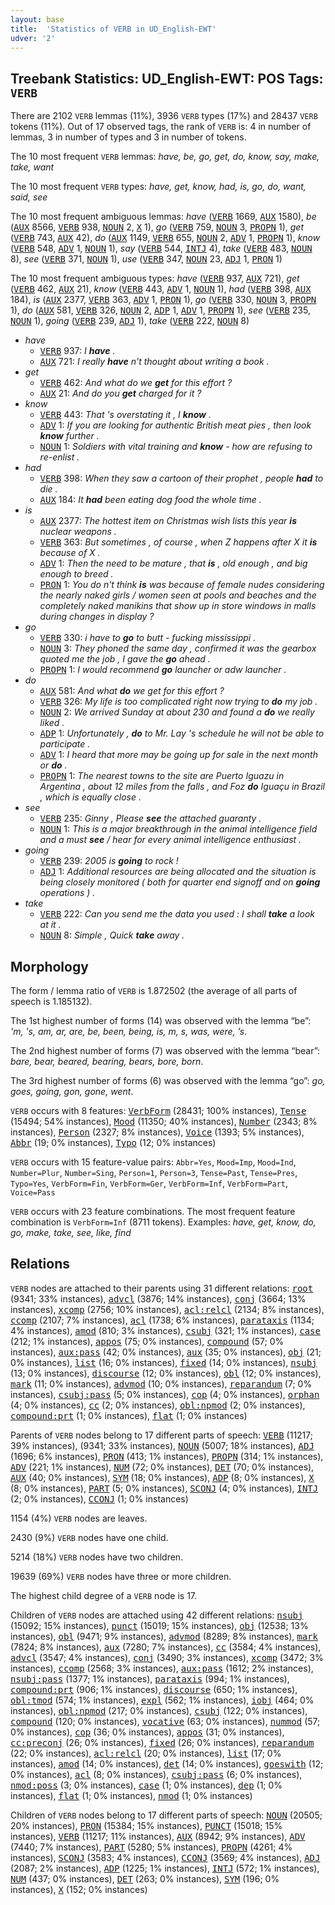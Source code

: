 ```yaml
---
layout: base
title:  'Statistics of VERB in UD_English-EWT'
udver: '2'
---
```


## Treebank Statistics: UD_English-EWT: POS Tags: `VERB`

There are 2102 `VERB` lemmas (11%), 3936 `VERB` types (17%) and 28437 `VERB` tokens (11%).
Out of 17 observed tags, the rank of `VERB` is: 4 in number of lemmas, 3 in number of types and 3 in number of tokens.

The 10 most frequent `VERB` lemmas: <em>have, be, go, get, do, know, say, make, take, want</em>

The 10 most frequent `VERB` types:  <em>have, get, know, had, is, go, do, want, said, see</em>

The 10 most frequent ambiguous lemmas: <em>have</em> (<tt><a href="en_ewt-pos-VERB.html">VERB</a></tt> 1669, <tt><a href="en_ewt-pos-AUX.html">AUX</a></tt> 1580), <em>be</em> (<tt><a href="en_ewt-pos-AUX.html">AUX</a></tt> 8566, <tt><a href="en_ewt-pos-VERB.html">VERB</a></tt> 938, <tt><a href="en_ewt-pos-NOUN.html">NOUN</a></tt> 2, <tt><a href="en_ewt-pos-X.html">X</a></tt> 1), <em>go</em> (<tt><a href="en_ewt-pos-VERB.html">VERB</a></tt> 759, <tt><a href="en_ewt-pos-NOUN.html">NOUN</a></tt> 3, <tt><a href="en_ewt-pos-PROPN.html">PROPN</a></tt> 1), <em>get</em> (<tt><a href="en_ewt-pos-VERB.html">VERB</a></tt> 743, <tt><a href="en_ewt-pos-AUX.html">AUX</a></tt> 42), <em>do</em> (<tt><a href="en_ewt-pos-AUX.html">AUX</a></tt> 1149, <tt><a href="en_ewt-pos-VERB.html">VERB</a></tt> 655, <tt><a href="en_ewt-pos-NOUN.html">NOUN</a></tt> 2, <tt><a href="en_ewt-pos-ADV.html">ADV</a></tt> 1, <tt><a href="en_ewt-pos-PROPN.html">PROPN</a></tt> 1), <em>know</em> (<tt><a href="en_ewt-pos-VERB.html">VERB</a></tt> 548, <tt><a href="en_ewt-pos-ADV.html">ADV</a></tt> 1, <tt><a href="en_ewt-pos-NOUN.html">NOUN</a></tt> 1), <em>say</em> (<tt><a href="en_ewt-pos-VERB.html">VERB</a></tt> 544, <tt><a href="en_ewt-pos-INTJ.html">INTJ</a></tt> 4), <em>take</em> (<tt><a href="en_ewt-pos-VERB.html">VERB</a></tt> 483, <tt><a href="en_ewt-pos-NOUN.html">NOUN</a></tt> 8), <em>see</em> (<tt><a href="en_ewt-pos-VERB.html">VERB</a></tt> 371, <tt><a href="en_ewt-pos-NOUN.html">NOUN</a></tt> 1), <em>use</em> (<tt><a href="en_ewt-pos-VERB.html">VERB</a></tt> 347, <tt><a href="en_ewt-pos-NOUN.html">NOUN</a></tt> 23, <tt><a href="en_ewt-pos-ADJ.html">ADJ</a></tt> 1, <tt><a href="en_ewt-pos-PRON.html">PRON</a></tt> 1)

The 10 most frequent ambiguous types:  <em>have</em> (<tt><a href="en_ewt-pos-VERB.html">VERB</a></tt> 937, <tt><a href="en_ewt-pos-AUX.html">AUX</a></tt> 721), <em>get</em> (<tt><a href="en_ewt-pos-VERB.html">VERB</a></tt> 462, <tt><a href="en_ewt-pos-AUX.html">AUX</a></tt> 21), <em>know</em> (<tt><a href="en_ewt-pos-VERB.html">VERB</a></tt> 443, <tt><a href="en_ewt-pos-ADV.html">ADV</a></tt> 1, <tt><a href="en_ewt-pos-NOUN.html">NOUN</a></tt> 1), <em>had</em> (<tt><a href="en_ewt-pos-VERB.html">VERB</a></tt> 398, <tt><a href="en_ewt-pos-AUX.html">AUX</a></tt> 184), <em>is</em> (<tt><a href="en_ewt-pos-AUX.html">AUX</a></tt> 2377, <tt><a href="en_ewt-pos-VERB.html">VERB</a></tt> 363, <tt><a href="en_ewt-pos-ADV.html">ADV</a></tt> 1, <tt><a href="en_ewt-pos-PRON.html">PRON</a></tt> 1), <em>go</em> (<tt><a href="en_ewt-pos-VERB.html">VERB</a></tt> 330, <tt><a href="en_ewt-pos-NOUN.html">NOUN</a></tt> 3, <tt><a href="en_ewt-pos-PROPN.html">PROPN</a></tt> 1), <em>do</em> (<tt><a href="en_ewt-pos-AUX.html">AUX</a></tt> 581, <tt><a href="en_ewt-pos-VERB.html">VERB</a></tt> 326, <tt><a href="en_ewt-pos-NOUN.html">NOUN</a></tt> 2, <tt><a href="en_ewt-pos-ADP.html">ADP</a></tt> 1, <tt><a href="en_ewt-pos-ADV.html">ADV</a></tt> 1, <tt><a href="en_ewt-pos-PROPN.html">PROPN</a></tt> 1), <em>see</em> (<tt><a href="en_ewt-pos-VERB.html">VERB</a></tt> 235, <tt><a href="en_ewt-pos-NOUN.html">NOUN</a></tt> 1), <em>going</em> (<tt><a href="en_ewt-pos-VERB.html">VERB</a></tt> 239, <tt><a href="en_ewt-pos-ADJ.html">ADJ</a></tt> 1), <em>take</em> (<tt><a href="en_ewt-pos-VERB.html">VERB</a></tt> 222, <tt><a href="en_ewt-pos-NOUN.html">NOUN</a></tt> 8)


* <em>have</em>
  * <tt><a href="en_ewt-pos-VERB.html">VERB</a></tt> 937: <em>I <b>have</b> .</em>
  * <tt><a href="en_ewt-pos-AUX.html">AUX</a></tt> 721: <em>I really <b>have</b> n't thought about writing a book .</em>
* <em>get</em>
  * <tt><a href="en_ewt-pos-VERB.html">VERB</a></tt> 462: <em>And what do we <b>get</b> for this effort ?</em>
  * <tt><a href="en_ewt-pos-AUX.html">AUX</a></tt> 21: <em>And do you <b>get</b> charged for it ?</em>
* <em>know</em>
  * <tt><a href="en_ewt-pos-VERB.html">VERB</a></tt> 443: <em>That 's overstating it , I <b>know</b> .</em>
  * <tt><a href="en_ewt-pos-ADV.html">ADV</a></tt> 1: <em>If you are looking for authentic British meat pies , then look <b>know</b> further .</em>
  * <tt><a href="en_ewt-pos-NOUN.html">NOUN</a></tt> 1: <em>Soldiers with vital training and <b>know</b> - how are refusing to re-enlist .</em>
* <em>had</em>
  * <tt><a href="en_ewt-pos-VERB.html">VERB</a></tt> 398: <em>When they saw a cartoon of their prophet , people <b>had</b> to die .</em>
  * <tt><a href="en_ewt-pos-AUX.html">AUX</a></tt> 184: <em>It <b>had</b> been eating dog food the whole time .</em>
* <em>is</em>
  * <tt><a href="en_ewt-pos-AUX.html">AUX</a></tt> 2377: <em>The hottest item on Christmas wish lists this year <b>is</b> nuclear weapons .</em>
  * <tt><a href="en_ewt-pos-VERB.html">VERB</a></tt> 363: <em>But sometimes , of course , when Z happens after X it <b>is</b> because of X .</em>
  * <tt><a href="en_ewt-pos-ADV.html">ADV</a></tt> 1: <em>Then the need to be mature , that <b>is</b> , old enough , and big enough to breed .</em>
  * <tt><a href="en_ewt-pos-PRON.html">PRON</a></tt> 1: <em>You do n't think <b>is</b> was because of female nudes considering the nearly naked girls / women seen at pools and beaches and the completely naked manikins that show up in store windows in malls during changes in display ?</em>
* <em>go</em>
  * <tt><a href="en_ewt-pos-VERB.html">VERB</a></tt> 330: <em>i have to <b>go</b> to butt - fucking mississippi .</em>
  * <tt><a href="en_ewt-pos-NOUN.html">NOUN</a></tt> 3: <em>They phoned the same day , confirmed it was the gearbox quoted me the job , I gave the <b>go</b> ahead .</em>
  * <tt><a href="en_ewt-pos-PROPN.html">PROPN</a></tt> 1: <em>I would recommend <b>go</b> launcher or adw launcher .</em>
* <em>do</em>
  * <tt><a href="en_ewt-pos-AUX.html">AUX</a></tt> 581: <em>And what <b>do</b> we get for this effort ?</em>
  * <tt><a href="en_ewt-pos-VERB.html">VERB</a></tt> 326: <em>My life is too complicated right now trying to <b>do</b> my job .</em>
  * <tt><a href="en_ewt-pos-NOUN.html">NOUN</a></tt> 2: <em>We arrived Sunday at about 230 and found a <b>do</b> we really liked .</em>
  * <tt><a href="en_ewt-pos-ADP.html">ADP</a></tt> 1: <em>Unfortunately , <b>do</b> to Mr. Lay 's schedule he will not be able to participate .</em>
  * <tt><a href="en_ewt-pos-ADV.html">ADV</a></tt> 1: <em>I heard that more may be going up for sale in the next month or <b>do</b> .</em>
  * <tt><a href="en_ewt-pos-PROPN.html">PROPN</a></tt> 1: <em>The nearest towns to the site are Puerto Iguazu in Argentina , about 12 miles from the falls , and Foz <b>do</b> Iguaçu in Brazil , which is equally close .</em>
* <em>see</em>
  * <tt><a href="en_ewt-pos-VERB.html">VERB</a></tt> 235: <em>Ginny , Please <b>see</b> the attached guaranty .</em>
  * <tt><a href="en_ewt-pos-NOUN.html">NOUN</a></tt> 1: <em>This is a major breakthrough in the animal intelligence field and a must <b>see</b> / hear for every animal intelligence enthusiast .</em>
* <em>going</em>
  * <tt><a href="en_ewt-pos-VERB.html">VERB</a></tt> 239: <em>2005 is <b>going</b> to rock !</em>
  * <tt><a href="en_ewt-pos-ADJ.html">ADJ</a></tt> 1: <em>Additional resources are being allocated and the situation is being closely monitored ( both for quarter end signoff and on <b>going</b> operations ) .</em>
* <em>take</em>
  * <tt><a href="en_ewt-pos-VERB.html">VERB</a></tt> 222: <em>Can you send me the data you used : I shall <b>take</b> a look at it .</em>
  * <tt><a href="en_ewt-pos-NOUN.html">NOUN</a></tt> 8: <em>Simple , Quick <b>take</b> away .</em>

## Morphology

The form / lemma ratio of `VERB` is 1.872502 (the average of all parts of speech is 1.185132).

The 1st highest number of forms (14) was observed with the lemma “be”: <em>'m, 's, am, ar, are, be, been, being, is, m, s, was, were, ’s</em>.

The 2nd highest number of forms (7) was observed with the lemma “bear”: <em>bare, bear, beared, bearing, bears, bore, born</em>.

The 3rd highest number of forms (6) was observed with the lemma “go”: <em>go, goes, going, gon, gone, went</em>.

`VERB` occurs with 8 features: <tt><a href="en_ewt-feat-VerbForm.html">VerbForm</a></tt> (28431; 100% instances), <tt><a href="en_ewt-feat-Tense.html">Tense</a></tt> (15494; 54% instances), <tt><a href="en_ewt-feat-Mood.html">Mood</a></tt> (11350; 40% instances), <tt><a href="en_ewt-feat-Number.html">Number</a></tt> (2343; 8% instances), <tt><a href="en_ewt-feat-Person.html">Person</a></tt> (2327; 8% instances), <tt><a href="en_ewt-feat-Voice.html">Voice</a></tt> (1393; 5% instances), <tt><a href="en_ewt-feat-Abbr.html">Abbr</a></tt> (19; 0% instances), <tt><a href="en_ewt-feat-Typo.html">Typo</a></tt> (12; 0% instances)

`VERB` occurs with 15 feature-value pairs: `Abbr=Yes`, `Mood=Imp`, `Mood=Ind`, `Number=Plur`, `Number=Sing`, `Person=1`, `Person=3`, `Tense=Past`, `Tense=Pres`, `Typo=Yes`, `VerbForm=Fin`, `VerbForm=Ger`, `VerbForm=Inf`, `VerbForm=Part`, `Voice=Pass`

`VERB` occurs with 23 feature combinations.
The most frequent feature combination is `VerbForm=Inf` (8711 tokens).
Examples: <em>have, get, know, do, go, make, take, see, like, find</em>


## Relations

`VERB` nodes are attached to their parents using 31 different relations: <tt><a href="en_ewt-dep-root.html">root</a></tt> (9341; 33% instances), <tt><a href="en_ewt-dep-advcl.html">advcl</a></tt> (3876; 14% instances), <tt><a href="en_ewt-dep-conj.html">conj</a></tt> (3664; 13% instances), <tt><a href="en_ewt-dep-xcomp.html">xcomp</a></tt> (2756; 10% instances), <tt><a href="en_ewt-dep-acl-relcl.html">acl:relcl</a></tt> (2134; 8% instances), <tt><a href="en_ewt-dep-ccomp.html">ccomp</a></tt> (2107; 7% instances), <tt><a href="en_ewt-dep-acl.html">acl</a></tt> (1738; 6% instances), <tt><a href="en_ewt-dep-parataxis.html">parataxis</a></tt> (1134; 4% instances), <tt><a href="en_ewt-dep-amod.html">amod</a></tt> (810; 3% instances), <tt><a href="en_ewt-dep-csubj.html">csubj</a></tt> (321; 1% instances), <tt><a href="en_ewt-dep-case.html">case</a></tt> (212; 1% instances), <tt><a href="en_ewt-dep-appos.html">appos</a></tt> (75; 0% instances), <tt><a href="en_ewt-dep-compound.html">compound</a></tt> (57; 0% instances), <tt><a href="en_ewt-dep-aux-pass.html">aux:pass</a></tt> (42; 0% instances), <tt><a href="en_ewt-dep-aux.html">aux</a></tt> (35; 0% instances), <tt><a href="en_ewt-dep-obj.html">obj</a></tt> (21; 0% instances), <tt><a href="en_ewt-dep-list.html">list</a></tt> (16; 0% instances), <tt><a href="en_ewt-dep-fixed.html">fixed</a></tt> (14; 0% instances), <tt><a href="en_ewt-dep-nsubj.html">nsubj</a></tt> (13; 0% instances), <tt><a href="en_ewt-dep-discourse.html">discourse</a></tt> (12; 0% instances), <tt><a href="en_ewt-dep-obl.html">obl</a></tt> (12; 0% instances), <tt><a href="en_ewt-dep-mark.html">mark</a></tt> (11; 0% instances), <tt><a href="en_ewt-dep-advmod.html">advmod</a></tt> (10; 0% instances), <tt><a href="en_ewt-dep-reparandum.html">reparandum</a></tt> (7; 0% instances), <tt><a href="en_ewt-dep-csubj-pass.html">csubj:pass</a></tt> (5; 0% instances), <tt><a href="en_ewt-dep-cop.html">cop</a></tt> (4; 0% instances), <tt><a href="en_ewt-dep-orphan.html">orphan</a></tt> (4; 0% instances), <tt><a href="en_ewt-dep-cc.html">cc</a></tt> (2; 0% instances), <tt><a href="en_ewt-dep-obl-npmod.html">obl:npmod</a></tt> (2; 0% instances), <tt><a href="en_ewt-dep-compound-prt.html">compound:prt</a></tt> (1; 0% instances), <tt><a href="en_ewt-dep-flat.html">flat</a></tt> (1; 0% instances)

Parents of `VERB` nodes belong to 17 different parts of speech: <tt><a href="en_ewt-pos-VERB.html">VERB</a></tt> (11217; 39% instances),  (9341; 33% instances), <tt><a href="en_ewt-pos-NOUN.html">NOUN</a></tt> (5007; 18% instances), <tt><a href="en_ewt-pos-ADJ.html">ADJ</a></tt> (1696; 6% instances), <tt><a href="en_ewt-pos-PRON.html">PRON</a></tt> (413; 1% instances), <tt><a href="en_ewt-pos-PROPN.html">PROPN</a></tt> (314; 1% instances), <tt><a href="en_ewt-pos-ADV.html">ADV</a></tt> (221; 1% instances), <tt><a href="en_ewt-pos-NUM.html">NUM</a></tt> (72; 0% instances), <tt><a href="en_ewt-pos-DET.html">DET</a></tt> (70; 0% instances), <tt><a href="en_ewt-pos-AUX.html">AUX</a></tt> (40; 0% instances), <tt><a href="en_ewt-pos-SYM.html">SYM</a></tt> (18; 0% instances), <tt><a href="en_ewt-pos-ADP.html">ADP</a></tt> (8; 0% instances), <tt><a href="en_ewt-pos-X.html">X</a></tt> (8; 0% instances), <tt><a href="en_ewt-pos-PART.html">PART</a></tt> (5; 0% instances), <tt><a href="en_ewt-pos-SCONJ.html">SCONJ</a></tt> (4; 0% instances), <tt><a href="en_ewt-pos-INTJ.html">INTJ</a></tt> (2; 0% instances), <tt><a href="en_ewt-pos-CCONJ.html">CCONJ</a></tt> (1; 0% instances)

1154 (4%) `VERB` nodes are leaves.

2430 (9%) `VERB` nodes have one child.

5214 (18%) `VERB` nodes have two children.

19639 (69%) `VERB` nodes have three or more children.

The highest child degree of a `VERB` node is 17.

Children of `VERB` nodes are attached using 42 different relations: <tt><a href="en_ewt-dep-nsubj.html">nsubj</a></tt> (15092; 15% instances), <tt><a href="en_ewt-dep-punct.html">punct</a></tt> (15019; 15% instances), <tt><a href="en_ewt-dep-obj.html">obj</a></tt> (12538; 13% instances), <tt><a href="en_ewt-dep-obl.html">obl</a></tt> (9471; 9% instances), <tt><a href="en_ewt-dep-advmod.html">advmod</a></tt> (8289; 8% instances), <tt><a href="en_ewt-dep-mark.html">mark</a></tt> (7824; 8% instances), <tt><a href="en_ewt-dep-aux.html">aux</a></tt> (7280; 7% instances), <tt><a href="en_ewt-dep-cc.html">cc</a></tt> (3584; 4% instances), <tt><a href="en_ewt-dep-advcl.html">advcl</a></tt> (3547; 4% instances), <tt><a href="en_ewt-dep-conj.html">conj</a></tt> (3490; 3% instances), <tt><a href="en_ewt-dep-xcomp.html">xcomp</a></tt> (3472; 3% instances), <tt><a href="en_ewt-dep-ccomp.html">ccomp</a></tt> (2568; 3% instances), <tt><a href="en_ewt-dep-aux-pass.html">aux:pass</a></tt> (1612; 2% instances), <tt><a href="en_ewt-dep-nsubj-pass.html">nsubj:pass</a></tt> (1377; 1% instances), <tt><a href="en_ewt-dep-parataxis.html">parataxis</a></tt> (994; 1% instances), <tt><a href="en_ewt-dep-compound-prt.html">compound:prt</a></tt> (906; 1% instances), <tt><a href="en_ewt-dep-discourse.html">discourse</a></tt> (650; 1% instances), <tt><a href="en_ewt-dep-obl-tmod.html">obl:tmod</a></tt> (574; 1% instances), <tt><a href="en_ewt-dep-expl.html">expl</a></tt> (562; 1% instances), <tt><a href="en_ewt-dep-iobj.html">iobj</a></tt> (464; 0% instances), <tt><a href="en_ewt-dep-obl-npmod.html">obl:npmod</a></tt> (217; 0% instances), <tt><a href="en_ewt-dep-csubj.html">csubj</a></tt> (122; 0% instances), <tt><a href="en_ewt-dep-compound.html">compound</a></tt> (120; 0% instances), <tt><a href="en_ewt-dep-vocative.html">vocative</a></tt> (63; 0% instances), <tt><a href="en_ewt-dep-nummod.html">nummod</a></tt> (57; 0% instances), <tt><a href="en_ewt-dep-cop.html">cop</a></tt> (36; 0% instances), <tt><a href="en_ewt-dep-appos.html">appos</a></tt> (31; 0% instances), <tt><a href="en_ewt-dep-cc-preconj.html">cc:preconj</a></tt> (26; 0% instances), <tt><a href="en_ewt-dep-fixed.html">fixed</a></tt> (26; 0% instances), <tt><a href="en_ewt-dep-reparandum.html">reparandum</a></tt> (22; 0% instances), <tt><a href="en_ewt-dep-acl-relcl.html">acl:relcl</a></tt> (20; 0% instances), <tt><a href="en_ewt-dep-list.html">list</a></tt> (17; 0% instances), <tt><a href="en_ewt-dep-amod.html">amod</a></tt> (14; 0% instances), <tt><a href="en_ewt-dep-det.html">det</a></tt> (14; 0% instances), <tt><a href="en_ewt-dep-goeswith.html">goeswith</a></tt> (12; 0% instances), <tt><a href="en_ewt-dep-acl.html">acl</a></tt> (8; 0% instances), <tt><a href="en_ewt-dep-csubj-pass.html">csubj:pass</a></tt> (6; 0% instances), <tt><a href="en_ewt-dep-nmod-poss.html">nmod:poss</a></tt> (3; 0% instances), <tt><a href="en_ewt-dep-case.html">case</a></tt> (1; 0% instances), <tt><a href="en_ewt-dep-dep.html">dep</a></tt> (1; 0% instances), <tt><a href="en_ewt-dep-flat.html">flat</a></tt> (1; 0% instances), <tt><a href="en_ewt-dep-nmod.html">nmod</a></tt> (1; 0% instances)

Children of `VERB` nodes belong to 17 different parts of speech: <tt><a href="en_ewt-pos-NOUN.html">NOUN</a></tt> (20505; 20% instances), <tt><a href="en_ewt-pos-PRON.html">PRON</a></tt> (15384; 15% instances), <tt><a href="en_ewt-pos-PUNCT.html">PUNCT</a></tt> (15018; 15% instances), <tt><a href="en_ewt-pos-VERB.html">VERB</a></tt> (11217; 11% instances), <tt><a href="en_ewt-pos-AUX.html">AUX</a></tt> (8942; 9% instances), <tt><a href="en_ewt-pos-ADV.html">ADV</a></tt> (7440; 7% instances), <tt><a href="en_ewt-pos-PART.html">PART</a></tt> (5280; 5% instances), <tt><a href="en_ewt-pos-PROPN.html">PROPN</a></tt> (4261; 4% instances), <tt><a href="en_ewt-pos-SCONJ.html">SCONJ</a></tt> (3583; 4% instances), <tt><a href="en_ewt-pos-CCONJ.html">CCONJ</a></tt> (3569; 4% instances), <tt><a href="en_ewt-pos-ADJ.html">ADJ</a></tt> (2087; 2% instances), <tt><a href="en_ewt-pos-ADP.html">ADP</a></tt> (1225; 1% instances), <tt><a href="en_ewt-pos-INTJ.html">INTJ</a></tt> (572; 1% instances), <tt><a href="en_ewt-pos-NUM.html">NUM</a></tt> (437; 0% instances), <tt><a href="en_ewt-pos-DET.html">DET</a></tt> (263; 0% instances), <tt><a href="en_ewt-pos-SYM.html">SYM</a></tt> (196; 0% instances), <tt><a href="en_ewt-pos-X.html">X</a></tt> (152; 0% instances)

